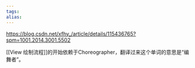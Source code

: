 ```yaml
---
tags: 
alias:
---
```

https://blog.csdn.net/xfhy_/article/details/115436765?spm=1001.2014.3001.5502

[[View 绘制流程]]的开始依赖于Choreographer，翻译过来这个单词的意思是“编舞者”。



